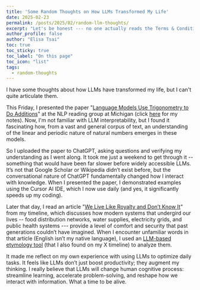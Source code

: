 ```yaml
---
title: 'Some Random Thoughts on How LLMs Transformed My Life'
date: 2025-02-23
permalink: /posts/2025/02/random-llm-thoughts/
excerpt: "Let's be honest --- no one actually reads the Terms & Conditions before clicking 'I agree.' However, these terms can cost you dearly. "
author_profile: false
author: "Elisa Tsai"
toc: true
toc_sticky: true
toc_label: "On this page"
toc_icon: "list"
tags:
  - random-thoughts
---
```


I have some thoughts about how LLMs have transformed my life, but I can't quite articulate them.

This Friday, I presented the paper "[Language Models Use Trigonometry to Do Additions](https://arxiv.org/abs/2502.00873)" at the NLP reading group at Michigan (click [here](https://github.com/eltsai/LLM-addition/blob/main/elisa_notebook.ipynb) for my notes). Now, I'm not familiar with LLM interpretability, but I found it fascinating how, from a vast and general corpus of text, an understanding of the linear and periodic nature of natural numbers emerges in these models.

So I uploaded the paper to ChatGPT, asking questions and verifying my understanding as I went along. It took me just a weekend to get through it -- something that would have been far slower before widely accessible LLMs. It’s not that Google Scholar or Wikipedia didn’t exist before, but the conversational nature of ChatGPT fundamentally changed how I interact with knowledge. When I presented the paper, I demonstrated examples using the Cursor AI IDE, which I now use daily (and yes, it significantly speeds up my coding).

Later that day, I read an article "[We Live Like Royalty and Don’t Know It](https://www.thenewatlantis.com/publications/we-live-like-royalty-and-dont-know-it)" from my timeline, which discusses how modern systems that undergird our lives -- food distribution networks, water supplies, electricity grids, and public health systems --- provide a level of comfort and security that past generations couldn’t have imagined. When I encounter unfamiliar words in that article (English isn’t my native language), I used an [LLM-based etymology tool](https://deconstructor.ayush.digital/) (that I also found on my X timeline) to analyze them.

It made me reflect on my own experience with using LLMs to optimize daily tasks. It feels like LLMs don’t just boost productivity; they augment my thinking. I really believe that LLMs will change human cognitive process: streamline learning, accelerate problem-solving, and reshape how we interact with information. What a time to be alive.